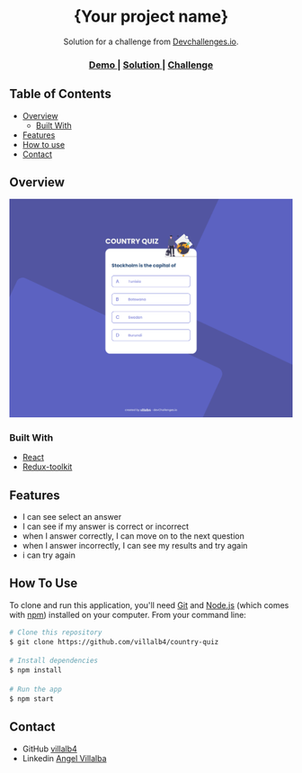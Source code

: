 <!-- Please update value in the {}  -->

<h1 align="center">{Your project name}</h1>

<div align="center">
   Solution for a challenge from  <a href="http://devchallenges.io" target="_blank">Devchallenges.io</a>.
</div>

<div align="center">
  <h3>
    <a href="https://{country-quiz-fawn.vercel.app/}">
      Demo
    </a>
    <span> | </span>
    <a href="https://{devchallenges.io/solutions/aZLY03KhnExrcaFebDap}">
      Solution
    </a>
    <span> | </span>
    <a href="https://devchallenges.io/challenges/Bu3G2irnaXmfwQ8sZkw8">
      Challenge
    </a>
  </h3>
</div>

<!-- TABLE OF CONTENTS -->

## Table of Contents

- [Overview](#overview)
  - [Built With](#built-with)
- [Features](#features)
- [How to use](#how-to-use)
- [Contact](#contact)

<!-- OVERVIEW -->

## Overview

![screenshot](https://raw.githubusercontent.com/villalb4/country-quiz/main/country-quiz_.png)

### Built With

- [React](https://reactjs.org/)
- [Redux-toolkit](https://redux-toolkit.js.org/)

## Features

<!-- List the features of your application or follow the template. Don't share the figma file here :) -->

- I can see select an answer
- I can see if my answer is correct or incorrect
- when I answer correctly, I can move on to the next question
- when I answer incorrectly, I can see my results and try again
- i can try again

## How To Use

<!-- Example: -->

To clone and run this application, you'll need [Git](https://git-scm.com) and [Node.js](https://nodejs.org/en/download/) (which comes with [npm](http://npmjs.com)) installed on your computer. From your command line:

```bash
# Clone this repository
$ git clone https://github.com/villalb4/country-quiz

# Install dependencies
$ npm install

# Run the app
$ npm start
```

## Contact

- GitHub [villalb4](https://{github.com/villalb4})
- Linkedin [Angel Villalba](https://www.linkedin.com/in/angelvillalba/})
